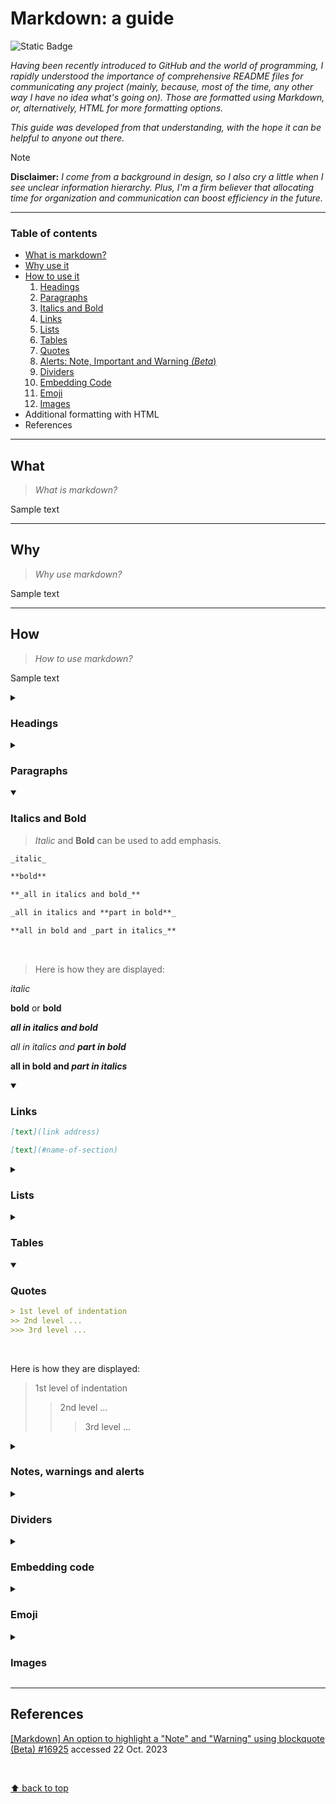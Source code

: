 # Markdown: a guide
![Static Badge](https://img.shields.io/badge/Guides%20and%20manuals-Markdown-%2315bbbb)

_Having been recently introduced to GitHub and the world of programming, I rapidly understood the importance of comprehensive README files for communicating any project (mainly, because, most of the time, any other way I have no idea what's going on). Those are formatted using Markdown, or, alternatively, HTML for more formatting options._

_This guide was developed from that understanding, with the hope it can be helpful to anyone out there._

> [!NOTE]
> **Disclaimer:** _I come from a background in design, so I also cry a little when I see unclear information hierarchy. Plus, I'm a firm believer that allocating time for organization and communication can boost efficiency in the future._
___

### Table of contents
- [What is markdown?](#what)
- [Why use it](#why)
- [How to use it](#how)
  1. [Headings](#headings)
  2. [Paragraphs](#paragraphs)
  3. [Italics and Bold](#italics-and-bold)
  4. [Links](#links)
  5. [Lists](#lists)
  6. [Tables](#tables)
  7. [Quotes](#quotes)
  8. [Alerts: Note, Important and Warning _(Beta_)]()
  9. [Dividers](dividers)
  10. [Embedding Code]()
  11. [Emoji](#emoji)
  12. [Images](#images)
- Additional formatting with HTML
- References


___
## What

> _What is markdown?_

Sample text

___
## Why

> _Why use markdown?_

Sample text

___
## How

> _How to use markdown?_

Sample text

<details>
  <summary><h3>Headings</h3></summary>

> _Headings_ are used to name documents or sections within documents. They define importance, from the most important `# Heading 1` to the least important `###### Heading 6`.
  
```markdown
  # Heading 1
  ## Heading 2
  ### Heading 3
  #### Heading 4
  ##### Heading 5
  ######  Heading 6
  ```

  </br>

  > Here is how they are displayed:

  # Heading 1
  ## Heading 2
  ### Heading 3
  #### Heading 4
  ##### Heading 5
  ######  Heading 6

</details>

<details>
  <summary><h3>Paragraphs</h3></summary>

  > _Headings_ are used to name documents or sections within documents. They define importance, from the most important `# Heading 1` to the least important `###### Heading 6`.
  
  ```markdown
  Line 1

  Line 2
  ```

  </br>

  > Here is how they are displayed:

  Line 1

  Line 2

  

</details>

<details open>
  <summary><h3>Italics and Bold</h3></summary>
  
  > _Italic_ and **Bold** can be used to add emphasis.
  
  ```markdown
  _italic_

  **bold**

  **_all in italics and bold_**

  _all in italics and **part in bold**_

  **all in bold and _part in italics_**
  ```

  </br>

  > Here is how they are displayed:

  _italic_
  
  **bold** or __bold__
  
  **_all in italics and bold_**
  
  _all in italics and **part in bold**_
  
  **all in bold and _part in italics_**

</details>

<details open>
  <summary><h3>Links</h3></summary>

```markdown
[text](link address)

[text](#name-of-section)
```

</details>

<details>
  <summary><h3>Lists</h3></summary>


  </br>

  > Here is how they are displayed:


</details>

<details>
  <summary><h3>Tables</h3></summary>

</details>

<details open>
  <summary><h3>Quotes</h3></summary>
  
  ```markdown
  > 1st level of indentation
  >> 2nd level ...
  >>> 3rd level ...
  ```

  </br>

  Here is how they are displayed:

  > 1st level of indentation
  > > 2nd level ...
  > > >  3rd level ...

</details>

<details>
  <summary><h3>Notes, warnings and alerts</h3></summary>

  > intro
  
  ```markdown
  > [!NOTE]
  > Highlighting information to take into account, even when skimming.

  > [!IMPORTANT]
  > Crucial information for users to succeed.

  > [!WARNING]
  > Critical content requiring immediate attention.
  ```

  </br>

  > Here is how they are displayed:
  
  > [!NOTE]
  > Highlighting information to take into account, even when skimming.

  > [!IMPORTANT]
  > Crucial information for users to succeed.

  > [!WARNING]
  > Critical content requiring immediate attention.

</details>


<details>
  <summary><h3>Dividers</h3></summary>
  
  ```markdown
  section 1
  ___
  section 2
  ```

</details>

<details>
  <summary><h3>Embedding code</h3></summary>
  
  inline `code`
  
  ```markdown
  inline `code`
  ```

</details>

<details>
  <summary><h3>Emoji</h3></summary>
  
</details>

<details>
  <summary><h3>Images</h3></summary>

</details>

___
## References

[[Markdown] An option to highlight a "Note" and "Warning" using blockquote (Beta) #16925](https://github.com/orgs/community/discussions/16925) accessed 22 Oct. 2023

</br>

[⬆ back to top](#markdown-a-guide)
